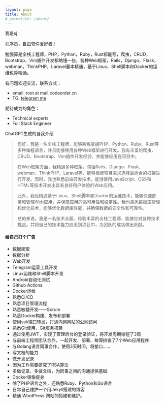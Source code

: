 ```yaml
---
layout: page
title: About
# permalink: /about/
---
```

我是sj

程序员，自由软件爱好者！

勉强算是全栈工程师，PHP，Python，Ruby，Rust都能写，爬虫，CRUD，Bootstrap，Vim插件开发都略懂一些，各种Web框架，Rails，Django，Flask，webman，ThinkPHP，Laravel基本精通，基于Linux、Shell脚本和Docker的运维也算精通。

有问题欢迎交流，联系方式：

* email: root at mail.codeorder.cn
* TG: [telegram me](https://t.me/kw3p9)

期待成为的角色：

* Technical experts
* Full Stack Engineer

ChatGPT生成的自我介绍

> 您好，我是一名全栈工程师，能够熟练掌握PHP、Python、Ruby、Rust等多种编程语言，并且能够使用各种Web框架进行开发。我有丰富的爬虫、CRUD、Bootstrap、Vim插件开发经验，并能够应用在项目中。
> 
> 在Web框架方面，我精通多种框架，包括Rails、Django、Flask、webman、ThinkPHP、Laravel等，能够根据项目需求选择最适合的框架进行开发。同时，我也熟悉前端开发技术，能够使用JavaScript、CSS和HTML等技术开发出具有良好用户体验的Web应用。
> 
> 此外，我也精通基于Linux、Shell脚本和Docker的运维技术，能够快速部署和管理Web应用，并保障应用的高可用性和稳定性。我也熟悉数据库管理和优化技术，能够优化数据库性能，并确保数据的安全性和可靠性。
> 
> 总的来说，我是一名技术全面、经验丰富的全栈工程师，能够应对各种技术挑战，并将自己的技术能力应用到项目中，为团队的成功做出贡献。

#### 给自己打个广告

* 数据爬取
* 数据分析
* Web开发
* Telegram运营工具开发
* Linux运维和Shell脚本开发
* Android自动化测试
* Github Actions
* Docker运维
* 熟悉CI/CD
* 熟悉项目管理流程
* 熟悉敏捷开发——Scrum
* 熟悉Docker构建、发布和部署
* 使用ssh端口转发，打通内网网站的公网访问
* 熟悉Git使用，Git服务搭建
* 通过使用JWT，实现了管理后台的登录验证，将开发周期缩短了3周
* 与前端工程师团队合作，一起开发、部署、故障排查了7个Web应用程序
* 与Golang语言同事合作，使用3天时间，将接口……
* 写文档的能力
* 做开发记录
* 因为工作需要研究了RSA算法
* 多做记录、多做文档，为同事之间的沟通提供基础
* Docker镜像瘦身
* 除了PHP语言之外，还熟悉Ruby、Python和Go语言
* 日常自己维护一个用Jekyll搭建的博客
* 精通 WordPress 网站的搭建和维护。
